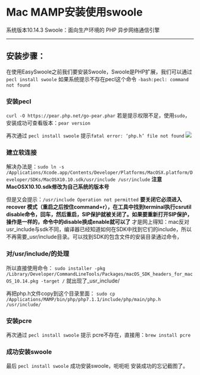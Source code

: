 # Mac MAMP安装使用swoole
系统版本10.14.3 
Swoole：面向生产环境的 PHP 异步网络通信引擎
- - - -


## 安装步骤：
在使用EasySwoole之前我们要安装Swoole，Swoole是PHP扩展，我们可以通过
`pecl install swoole`
如果系统提示不存在pecl这个命令 
`-bash:pecl: command not found`

### 安装pecl 
 `curl -O https://pear.php.net/go-pear.phar`
若是提示权限不足，使用`sudo`，安装成功可查看版本：`pear version`

再次通过 `pecl install swoole` 
提示`fatal error: ‘php.h’ file not found`
![](Mac%20MAMP%E5%AE%89%E8%A3%85%E4%BD%BF%E7%94%A8swoole/C9526D1E-E68F-47E7-8303-3A7979A26A33.png)

### 建立软连接
解决办法是：`sudo ln -s /Applications/Xcode.app/Contents/Developer/Platforms/MacOSX.platform/Developer/SDKs/MacOSX10.10.sdk/usr/include /usr/include`
**注意MacOSX10.10.sdk修改为自己系统的版本号**

但是又会提示：`/usr/include Operation not permitted`
**要关闭它必须进入recover 模式（重启之后按住command+r），在工具中找到terminal执行csrutil disable命令，回车，然后重启，SIP保护就被关闭了。如果要重新打开SIP保护，操作是一样的，命令中的disable换成enable就可以了**
才是网上得知：mac反对usr_include与sdk不同，编译器已经知道如何在SDK中找到它们的include，所以不再需要_usr/include目录。可以找到SDK的包含文件的安装目录通过命令，

### 对/usr/include/的处理
所以直接使用命令：
`sudo installer -pkg /Library/Developer/CommandLineTools/Packages/macOS_SDK_headers_for_macOS_10.14.pkg -target /`
就出现了_usr_include/

再把php.h文件copy到这个目录里面：
`sudo cp /Applications/MAMP/bin/php/php7.1.1/include/php/main/php.h /usr/include/`

### 安装pcre
再次通过 `pecl install swoole` 提示 pcre不存在，直接用：`brew install pcre`

### 成功安装swoole
最后  `pecl install swoole` 成功安装swoole，呃呃呃 安装成功的忘记截图了。

